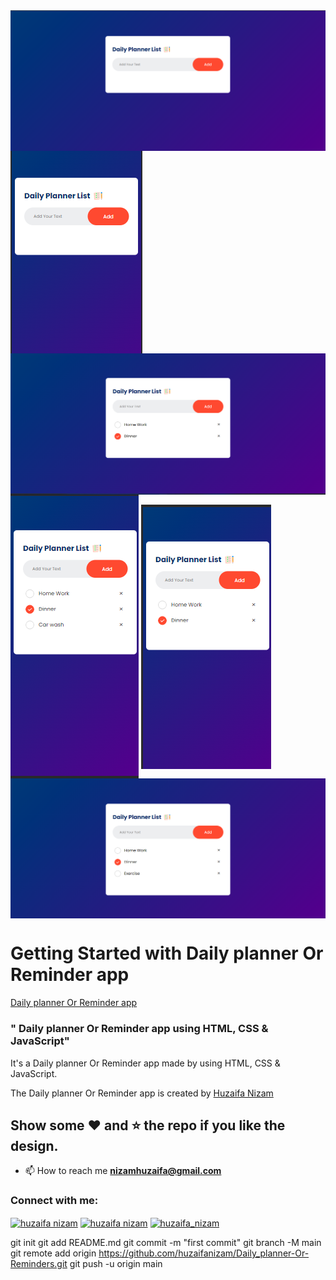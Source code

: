 <img src="./img/1.web.png" alt="GitHUB" align="center" >
<img src="./img/2.mobilepage.png" alt="GitHUB" align="center" >
<img src="./img/5.web.png" alt="GitHUB" align="center" >
<img src="./img/3.mobile.png" alt="GitHUB" align="center" >
<img src="./img/4.mobile.png" alt="GitHUB" align="center" >
<img src="./img/6.web.png" alt="GitHUB" align="center" >


# Getting Started with Daily planner Or Reminder app

<a href="https://huzaifanizam.github.io/Daily_planner-Or-Reminders/">Daily planner Or Reminder app</a>


### " Daily planner Or Reminder app using HTML, CSS &amp; JavaScript"



It's a  Daily planner Or Reminder app made by using HTML, CSS &amp; JavaScript.

The Daily planner Or Reminder app  is created by [Huzaifa Nizam](https://www.linkedin.com/in/huzaifa-nizam-741631264) 

## Show some :heart: and :star: the repo if you like the design.

- 📫 How to reach me **nizamhuzaifa@gmail.com**


<h3 align="left">Connect with me:</h3>
<p align="left">
<a href="https://linkedin.com/in/huzaifa nizam" target="blank"><img align="center" src="https://raw.githubusercontent.com/rahuldkjain/github-profile-readme-generator/master/src/images/icons/Social/linked-in-alt.svg" alt="huzaifa nizam" height="30" width="40" /></a>
<a href="https://fb.com/huzaifa nizam" target="blank"><img align="center" src="https://raw.githubusercontent.com/rahuldkjain/github-profile-readme-generator/master/src/images/icons/Social/facebook.svg" alt="huzaifa nizam" height="30" width="40" /></a>
<a href="https://instagram.com/huzaifa_nizam" target="blank"><img align="center" src="https://raw.githubusercontent.com/rahuldkjain/github-profile-readme-generator/master/src/images/icons/Social/instagram.svg" alt="huzaifa_nizam" height="30" width="40" /></a>
</p>


git init
git add README.md
git commit -m "first commit"
git branch -M main
git remote add origin https://github.com/huzaifanizam/Daily_planner-Or-Reminders.git
git push -u origin main